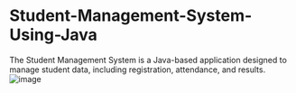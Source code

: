 # Student-Management-System-Using-Java
The Student Management System is a Java-based application designed to manage student data, including registration, attendance, and results.
![image](https://github.com/user-attachments/assets/a9aab401-6b03-413f-9c5f-933d68f1f891)
